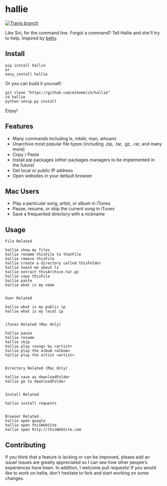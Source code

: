 hallie
===============================

[![Travis branch](https://img.shields.io/travis/joyent/node/v0.6.svg)]()

Like Siri, for the command line. Forgot a command? Tell Hallie and she'll try to help. Inspired by [betty](https://github.com/pickhardt/betty).

Install
--------
```
pip install hallie
or
easy_install hallie
```


Or you can build it yourself:
```
git clone "https://github.com/mikemelch/hallie"
cd hallie
python setup.py install
```

Enjoy!

Features
--------

* Many commands including ls, mkdir, man, whoami
* Unarchive most popular file types (including .zip, .tar, .gz, .rar, and many more)
* Copy / Paste
* Install pip packages (other packages managers to be implemented in the future)
* Get local or public IP address
* Open websites in your default browser


Mac Users
--------

* Play a particular song, artist, or album in iTunes
* Pause, resume, or skip the current song in iTunes
* Save a frequented directory with a nickname


Usage
--------
```
File Related

hallie show my files
hallie rename thisFile to thatFile
hallie remove thisFile
hallie create a directory called thisFolder
hallie teach me about ls
hallie extract thisArchive.tar.gz
hallie copy thisFile
hallie paste
hallie what is my name


User Related

hallie what is my public ip
hallie what is my local ip


iTunes Related (Mac Only)

hallie pause
hallie resume
hallie skip
hallie play <song> by <artist>
hallie play the album <album>
hallie play the artist <artist>


Directory Related (Mac Only)

hallie save as downloadFolder
hallie go to downloadFolder


Install Related

hallie install requests


Browser Related
hallie open google
hallie open thisWebSite
hallie open http://thisWebSite.com
```


Contributing
--------
If you think that a feature is lacking or can be improved, please add an issue! Issues are greatly appreciated so I can see how other people's experiences have been. In addition, I welcome pull requests! If you would like to work on hallie, don't hesitate to fork and start working on some changes.
